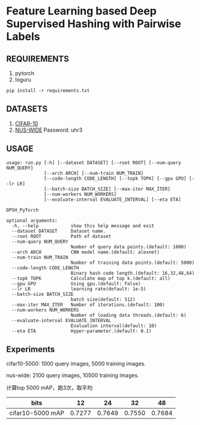 # Feature Learning based Deep Supervised Hashing with Pairwise Labels

## REQUIREMENTS
1. pytorch
2. loguru

`pip install -r requirements.txt`

## DATASETS
1. [CIFAR-10](https://www.cs.toronto.edu/~kriz/cifar.html)
2. [NUS-WIDE](https://pan.baidu.com/s/1f9mKXE2T8XpIq8p7y8Fa6Q) Password: uhr3

## USAGE
```
usage: run.py [-h] [--dataset DATASET] [--root ROOT] [--num-query NUM_QUERY]
              [--arch ARCH] [--num-train NUM_TRAIN]
              [--code-length CODE_LENGTH] [--topk TOPK] [--gpu GPU] [--lr LR]
              [--batch-size BATCH_SIZE] [--max-iter MAX_ITER]
              [--num-workers NUM_WORKERS]
              [--evaluate-interval EVALUATE_INTERVAL] [--eta ETA]

DPSH_PyTorch

optional arguments:
  -h, --help            show this help message and exit
  --dataset DATASET     Dataset name.
  --root ROOT           Path of dataset
  --num-query NUM_QUERY
                        Number of query data points.(default: 1000)
  --arch ARCH           CNN model name.(default: alexnet)
  --num-train NUM_TRAIN
                        Number of training data points.(default: 5000)
  --code-length CODE_LENGTH
                        Binary hash code length.(default: 16,32,48,64)
  --topk TOPK           Calculate map of top k.(default: all)
  --gpu GPU             Using gpu.(default: False)
  --lr LR               learning rate(default: 1e-5)
  --batch-size BATCH_SIZE
                        batch size(default: 512)
  --max-iter MAX_ITER   Number of iterations.(default: 100)
  --num-workers NUM_WORKERS
                        Number of loading data threads.(default: 6)
  --evaluate-interval EVALUATE_INTERVAL
                        Evaluation interval(default: 10)
  --eta ETA             Hyper-parameter.(default: 0.1)
```

## Experiments
cifar10-5000: 1000 query images, 5000 training images.

nus-wide: 2100 query images, 10500 training images.

计算top 5000 mAP，跑3次，取平均

 bits | 12 | 24 | 32 | 48  
   :-:   |  :-:    |   :-:   |   :-:   |   :-:     
cifar10-5000 mAP | 0.7277 | 0.7649 | 0.7550 | 0.7684
